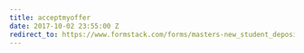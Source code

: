 ```yaml
---
title: acceptmyoffer
date: 2017-10-02 23:55:00 Z
redirect_to: https://www.formstack.com/forms/masters-new_student_deposit_payment
---
```


